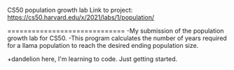 CS50 population growth lab
Link to project: https://cs50.harvard.edu/x/2021/labs/1/population/

=============================
-My submission of the population growth lab for CS50.
-This program calculates the number of years required for a llama population to reach the desired ending population size.

+dandelion here, I'm learning to code. Just getting started.
